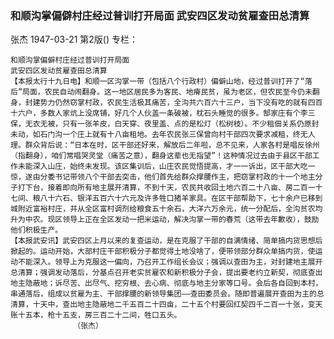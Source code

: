### 和顺沟掌偏僻村庄经过普训打开局面  武安四区发动贫雇查田总清算
张杰
1947-03-21
第2版()
专栏：

    和顺沟掌偏僻村庄经过普训打开局面
    武安四区发动贫雇查田总清算
    【本报太行十九日电】和顺一区沟掌一带（包括八个行政村）偏僻山地，经过普训打开了“落后”局面，农民自动闹翻身。这一地区居民多为客民、地瘠民贫，虽为老区，但农民至今仍未翻身，封建势力仍然窃掌村政，农民生活极其痛苦，全沟共六百六十三户，当下没有吃的就有四百十六户，多数人家炕上没席铺，好几个人伙盖一条破被，枕石头睡觉的很多。郜家庄有个李三保，无衣无被，只有一张羊皮，白天穿、夜里盖、点的是松灯（松树枝）。不少租佃关系仍原封未动，如石门沟一个庄上就有十八亩租地。去年农民张三保曾向村干部四次要求减租，终无人理。群众背后说：“日本在时，区干部还好来，解放后二年啦，总不见来，人家各村是唱反徐州（指翻身），咱们常唱哭灵堂（痛苦之意），翻身这辈也无指望”！这种情况过去由于县区干部工作未能深入山庄，始终未发现。该区集训后，山庄农民觉悟提高，才一一诉出，区干部大吃一惊，遂由分委书记带领八个干部去突击，他们首先给群众撑腰作主，把窃掌村政的十一个地主分子打下台，接着即向所有地主展开清算，不到十天，农民共收回土地六百二十八亩、房二百一十七间、粮八十六石、银洋五百六十六元及许多牲口猪羊家具。在区干部帮助下，七十余户已移到城附近富裕村庄，并从全区富村调剂给粮食五十余石，大洋六万余元，统一分配后，全沟贫农均升为中农。现区领导上正在全区发动一把米运动，解决沟掌一带的春荒（这带去年歉收），鼓励他们积极生产。
    【本报武安讯】武安四区上月以来的复查运动，是在克服了干部的自满情绪、简单搞内货思想后掀起的。运动开始，大部村庄干部积极分子都觉得土地没啥了，便带领部分群众单搞内货，使运动不能深入。领导上为克服这一偏向，乃召开工作组长会议；强调以查田为主，对封建地主展开总清算；强调发动落后，分基点召开老实贫雇农和新积极分子会，提出要老约立新契，彻底查出地主隐蔽地；诉尽苦、出尽气、挖穷根、去心病、彻底与地主分家等口号。会后各自回到本村，串通落后，组成以贫雇为主、干部撑腰的新领导集团——查田委员会。随即普遍展开查田为主的总清算，十天中，查出地主隐蔽地二千五百二十四亩，二十五个村要回红契四千二百一十张，变天账十五本，枪十五支，房三百二十二间，牲口五头。
                  （张杰）
